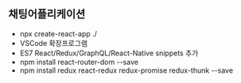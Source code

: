## 채팅어플리케이션

* npx create-react-app ./
* VSCode 확장프로그램 
 * ES7 React/Redux/GraphQL/React-Native snippets 추가
* npm install react-router-dom --save
* npm install redux react-redux redux-promise redux-thunk --save
